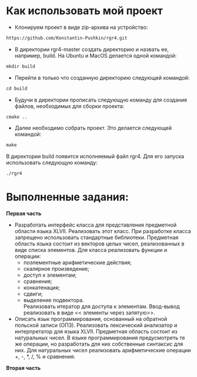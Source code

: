 # Как использовать мой проект

- Клонируем проект в виде zip-архива на устройство:
````markdown
https://github.com/Konstantin-Pushkin/rgr4.git
````

- В директории rgr4-master создать директорию и назвать ее, например, build. На Ubuntu и MacOS делается одной командой:
````markdown
mkdir build
````

- Перейти в только что созданную директорию следующей командой:
````markdown
cd build
````

- Будучи в директории прописать следующую команду для создания файлов, необходимых для сборки проекта:
````markdown
cmake ..
````

- Далее необходимо собрать проект. Это делается следующей командой:
````markdown
make
````

В директории build появится исполняемый файл rgr4. Для его запуска использовать следующую команду:
````markdown
./rgr4
````

# Выполненные задания:

**Первая часть**
- Разработать интерфейс класса для представления предметной области языка XLVII. Реализовать этот класс. При разработке 
класса запрещено использовать стандартные библиотеки. Предметная область языка состоит из векторов целых чисел,
реализованных в виде списка элементов. Для класса реализовать функции и операции:
    - поэлементные арифметические действия;
    - скалярное произведение;
    - доступ к элементам;
    - сравнения;
    - конкатенация;
    - сдвиги;
    - выделение подвектора.  
Реализовать итератор для доступа к элементам. Ввод-вывод реализовать в виде << элементы через запятую>>.
- Описать язык программирования, основанный на обратной польской записи (ОПЗ). Реализовать лексический анализатор и 
интерпретатор для языка XLVII. Предметная область состоит из натуральных чисел. В языке программирования предусмотреть
те же операции, но разработать для них собственные синтаксис для них. Для натуральных чисел реализовать арифметические 
операции +, -, *, /, % и сравнения.

**Вторая часть**
